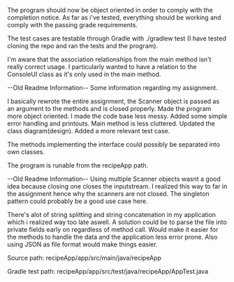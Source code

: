 The program should now be object oriented in order to comply with the completion notice.
As far as i've tested, everything should be working and comply with the passing grade requirements.

The test cases are testable through Gradle with ./gradlew test
(I have tested cloning the repo and ran the tests and the program).

I'm aware that the association relationships from the main method isn't really correct usage.
I particularly wanted to have a relation to the ConsoleUI class as it's only used in the main method.





--Old Readme Information--
Some information regarding my assignment.

I basically rewrote the entire assignment, the Scanner object is passed as an argument to the methods and is closed properly.
Made the program more object oriented.
I made the code base less messy.
Added some simple error handling and printouts.
Main method is less cluttered.
Updated the class diagram(design).
Added a more relevant test case.

The methods implementing the interface could possibly be separated into own classes.

The program is runable from the recipeApp path.

--Old Readme Information--
Using multiple Scanner objects wasnt a good idea because closing one closes the inputstream. I realized this way to far in the assignment hence why the scanners are not closed. The singleton pattern could probably be a good use case here.

There's alot of string splitting and string concatenation in my application which i realized way too late aswell. A solution could be to parse the file into private fields early on regardless of method call. Would make it easier for the methods to handle the data and the application less error prone.
Also using JSON as file format would make things easier.

Source path:
recipeApp/app/src/main/java/recipeApp

Gradle test path:
recipeApp/app/src/test/java/recipeApp/AppTest.java

